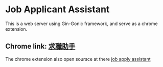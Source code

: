 Job Applicant Assistant
========================
This is a web server using Gin-Gonic framework, and serve as a chrome extension.

Chrome link: <a href="https://tinyurl.com/y4j54rpl">求職助手</a>
------------------------

The chrome extension also open soursce at there <a href="https://github.com/CaiYueTing/job-apply-assistant">job apply assistant<a>

